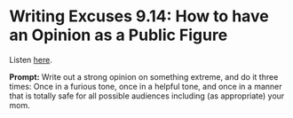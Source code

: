 # Writing Excuses 9.14: How to have an Opinion as a Public Figure 

Listen [here](http://www.writingexcuses.com/2014/04/03/writing-excuses-9-14-how-to-have-an-opinion-as-a-public-figure/). 

**Prompt:** Write out a strong opinion on something extreme, and do it three times: Once in a furious tone, once in a helpful tone, and once in a manner that is totally safe for all possible audiences including (as appropriate) your mom.